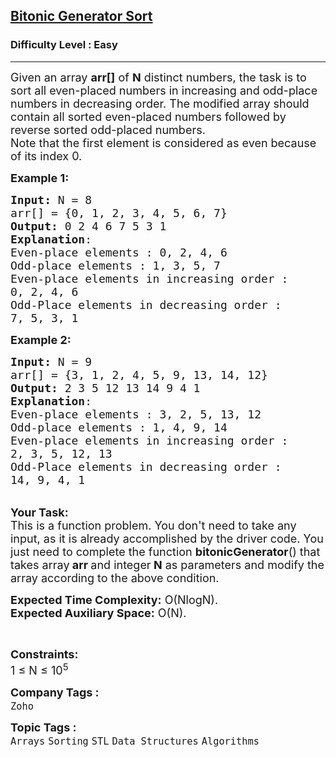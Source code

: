 <h2><a href="https://practice.geeksforgeeks.org/problems/bitonic-generator-sort3343/1?page=2&difficulty[]=0&company[]=Amazon&company[]=Microsoft&company[]=Flipkart&company[]=Adobe&company[]=Google&company[]=Samsung&company[]=Accolite&company[]=MakeMyTrip&company[]=Snapdeal&company[]=Zoho&company[]=Paytm&company[]=Goldman%20Sachs&company[]=Morgan%20Stanley&company[]=Walmart&company[]=OYO%20Rooms&company[]=FactSet&company[]=D-E-Shaw&company[]=Ola%20Cabs&company[]=Oracle&company[]=MAQ%20Software&company[]=SAP%20Labs&company[]=VMWare&company[]=Hike&company[]=Facebook&company[]=Qualcomm&company[]=Intuit&company[]=Cisco&company[]=Visa&company[]=Directi&company[]=Linkedin&company[]=Yahoo&company[]=Payu&company[]=Wipro&company[]=BankBazaar&company[]=Synopsys&company[]=Citrix&company[]=Codenation&company[]=PayPal&company[]=TCS&company[]=Twitter&company[]=Housing.com&company[]=Atlassian&company[]=Media.net&company[]=GE&company[]=Yatra.com&company[]=Nutanix&company[]=Oxigen%20Wallet&company[]=Teradata&company[]=Accenture&company[]=Myntra&company[]=One97&company[]=Belzabar&company[]=Rockstand&company[]=Expedia&company[]=Kritikal%20Solutions&company[]=Drishti-Soft&company[]=Times%20Internet&company[]=Infosys&company[]=Veritas&company[]=IBM&company[]=Groupon&company[]=Juniper%20Networks&company[]=Opera&company[]=BrowserStack&company[]=Arcesium&company[]=Cognizant&company[]=Moonfrog%20Labs&company[]=Bloomberg&company[]=Netskope&company[]=Brocade&company[]=Sapient&company[]=Zillious&company[]=ABCO&company[]=OATS%20Systems&company[]=Kuliza&company[]=Airtel&company[]=Sprinklr&company[]=HSBC&company[]=Fab.com&company[]=Informatica&company[]=National%20Instruments&company[]=JUSPAY&company[]=Zomato&category[]=Arrays&sortBy=accuracy">Bitonic Generator Sort</a></h2><h3>Difficulty Level : Easy</h3><hr><div class="problems_problem_content__Xm_eO"><p><span style="font-size:18px">Given an array <strong>arr[]</strong> of <strong>N</strong> distinct numbers, the task is to sort all even-placed numbers in increasing and odd-place numbers in decreasing order. The modified array should contain all sorted even-placed numbers followed by reverse sorted odd-placed numbers.<br>
Note that the first element is considered as even because of its index 0.</span></p>

<p><span style="font-size:18px"><strong>Example 1:</strong></span></p>

<pre><span style="font-size:18px"><strong>Input: </strong>N = 8
arr[] = {0, 1, 2, 3, 4, 5, 6, 7}
<strong>Output:</strong> 0 2 4 6 7 5 3 1
<strong>Explanation</strong>: 
Even-place elements : 0, 2, 4, 6
Odd-place elements : 1, 3, 5, 7
Even-place elements in increasing order : 
0, 2, 4, 6
Odd-Place elements in decreasing order : 
7, 5, 3, 1</span></pre>

<p><span style="font-size:18px"><strong>Example 2:</strong></span></p>

<pre><span style="font-size:18px"><strong>Input: </strong>N = 9
arr[] = {3, 1, 2, 4, 5, 9, 13, 14, 12}
<strong>Output:</strong> 2 3 5 12 13 14 9 4 1
<strong>Explanation</strong>: 
Even-place elements : 3, 2, 5, 13, 12
Odd-place elements : 1, 4, 9, 14
Even-place elements in increasing order : 
2, 3, 5, 12, 13
Odd-Place elements in decreasing order : 
14, 9, 4, 1</span></pre>

<p><br>
<span style="font-size:18px"><strong>Your Task:</strong><br>
This is a function problem. You don't need to take any input, as it is already accomplished by the driver code. You just need to complete the function <strong>bitonicGenerator</strong>() that takes array<strong> arr </strong>and integer<strong> N</strong>&nbsp;as parameters and modify the array according to the above condition.</span></p>

<p><span style="font-size:18px"><strong>Expected Time Complexity:</strong> O(NlogN).<br>
<strong>Expected Auxiliary Space:</strong> O(N).</span></p>

<p>&nbsp;</p>

<p><span style="font-size:18px"><strong>Constraints:</strong><br>
1 ≤ N ≤ 10<sup>5</sup></span></p>
</div><p><span style=font-size:18px><strong>Company Tags : </strong><br><code>Zoho</code>&nbsp;<br><p><span style=font-size:18px><strong>Topic Tags : </strong><br><code>Arrays</code>&nbsp;<code>Sorting</code>&nbsp;<code>STL</code>&nbsp;<code>Data Structures</code>&nbsp;<code>Algorithms</code>&nbsp;
